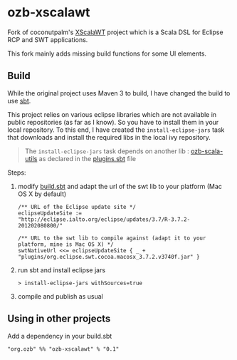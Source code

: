 # ozb-xscalawt

Fork of coconutpalm's [XScalaWT](https://github.com/coconutpalm/XScalaWT) project which is a Scala DSL for Eclipse RCP and SWT applications.

This fork mainly adds missing build functions for some UI elements.

## Build

While the original project uses Maven 3 to build, I have changed the build to use [sbt](http://www.scala-sbt.org/).

This project relies on various eclipse libraries which are not available in public repositories (as far as I know). So you have to install them in your local repository.
To this end, I have created the `install-eclipse-jars` task that downloads and install the required libs in the local ivy repository.

> The `install-eclipse-jars` task depends on another lib : [ozb-scala-utils](http://github.com/ozeebee/ozb-scala-utils) as declared in the [plugins.sbt](project/plugins.sbt) file

Steps:  

1. modify [build.sbt](build.sbt) and adapt the url of the swt lib to your platform (Mac OS X by default)

	```
	/** URL of the Eclipse update site */
	eclipseUpdateSite := "http://eclipse.ialto.org/eclipse/updates/3.7/R-3.7.2-201202080800/"
	
	/** URL to the swt lib to compile against (adapt it to your platform, mine is Mac OS X) */
	swtNativeUrl <<= eclipseUpdateSite { _ + "plugins/org.eclipse.swt.cocoa.macosx_3.7.2.v3740f.jar" }

	```

2. run sbt and install eclipse jars

	`> install-eclipse-jars withSources=true`

3. compile and publish as usual

## Using in other projects

Add a dependency in your build.sbt

	"org.ozb" %% "ozb-xscalawt" % "0.1"
